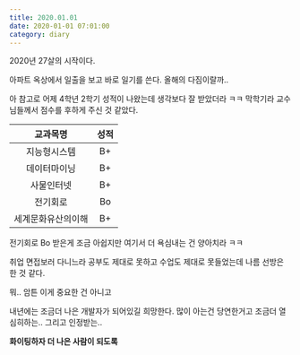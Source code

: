 ```yaml
---
title: 2020.01.01
date: 2020-01-01 07:01:00
category: diary
---
```


2020년 27살의 시작이다.

아파트 옥상에서 일출을 보고 바로 일기를 쓴다. 올해의 다짐이랄까..

아 참고로 어제 4학년 2학기 성적이 나왔는데 생각보다 잘 받았더라 ㅋㅋ 막학기라 교수님들께서 점수를 후하게 주신 것 같았다.

|      교과목명      | 성적 |
| :----------------: | :--: |
|    지능형시스템    |  B+  |
|    데이터마이닝    |  B+  |
|     사물인터넷     |  B+  |
|      전기회로      |  Bo  |
| 세계문화유산의이해 |  B+  |

전기회로 Bo 받은게 조금 아쉽지만 여기서 더 욕심내는 건 양아치라 ㅋㅋ

취업 면접보러 다니느라 공부도 제대로 못하고 수업도 제대로 못들었는데 나름 선방은 한 것 같다.

뭐.. 암튼 이게 중요한 건 아니고

내년에는 조금더 나은 개발자가 되어있길 희망한다. 많이 아는건 당연한거고 조금더 열심히하는.. 그리고 인정받는..

**화이팅하자 더 나은 사람이 되도록**

